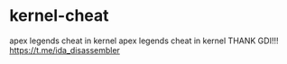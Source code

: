 # kernel-cheat
apex legends cheat in kernel
apex legends cheat in kernel
THANK GDI!!!
https://t.me/ida_disassembler
